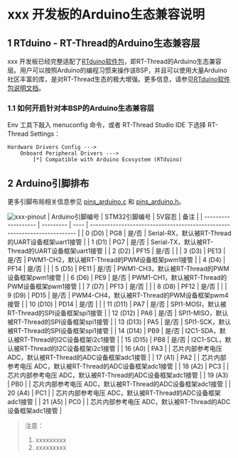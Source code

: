# xxx 开发板的Arduino生态兼容说明

## 1 RTduino - RT-Thread的Arduino生态兼容层

xxx 开发板已经完整适配了[RTduino软件包](https://github.com/RTduino/RTduino)，即RT-Thread的Arduino生态兼容层。用户可以按照Arduino的编程习惯来操作该BSP，并且可以使用大量Arduino社区丰富的库，是对RT-Thread生态的极大增强。更多信息，请参见[RTduino软件包说明文档](https://github.com/RTduino/RTduino)。

### 1.1 如何开启针对本BSP的Arduino生态兼容层

Env 工具下敲入 menuconfig 命令，或者 RT-Thread Studio IDE 下选择 RT-Thread Settings：

```Kconfig
Hardware Drivers Config --->
    Onboard Peripheral Drivers --->
        [*] Compatible with Arduino Ecosystem (RTduino)
```

## 2 Arduino引脚排布

更多引脚布局相关信息参见 [pins_arduino.c](pins_arduino.c) 和 [pins_arduino.h](pins_arduino.h)。

![xxx-pinout](xxx-pinout.jpg)
| Arduino引脚编号  | STM32引脚编号 | 5V容忍 | 备注  |
| ------------------- | --------- | ---- | ------------------------------------------------------------------------- |
| 0 (D0) | PG8 | 是/否 | Serial-RX，默认被RT-Thread的UART设备框架uart1接管 |
| 1 (D1) | PG7 | 是/否 | Serial-TX，默认被RT-Thread的UART设备框架uart1接管 |
| 2 (D2) | PF15 | 是/否 |  |
| 3 (D3) | PE13 | 是/否 | PWM1-CH2，默认被RT-Thread的PWM设备框架pwm1接管 |
| 4 (D4) | PF14 | 是/否 |  |
| 5 (D5) | PE11 | 是/否 | PWM1-CH3，默认被RT-Thread的PWM设备框架pwm1接管 |
| 6 (D6) | PE9 | 是/否 | PWM1-CH1，默认被RT-Thread的PWM设备框架pwm1接管 |
| 7 (D7) | PF13 | 是/否 |  |
| 8 (D8) | PF12 | 是/否 |  |
| 9 (D9) | PD15 | 是/否 | PWM4-CH4，默认被RT-Thread的PWM设备框架pwm4接管 |
| 10 (D10) | PD14 | 是/否 |  |
| 11 (D11) | PA7 | 是/否 | SPI1-MOSI，默认被RT-Thread的SPI设备框架spi1接管 |
| 12 (D12) | PA6 | 是/否 | SPI1-MISO，默认被RT-Thread的SPI设备框架spi1接管 |
| 13 (D13) | PA5 | 是/否 | SPI1-SCK，默认被RT-Thread的SPI设备框架spi1接管 |
| 14 (D14) | PB9 | 是/否 | I2C1-SDA，默认被RT-Thread的I2C设备框架i2c1接管 |
| 15 (D15) | PB8 | 是/否 | I2C1-SCL，默认被RT-Thread的I2C设备框架i2c1接管 |
| 16 (A0) | PA3 |  | 芯片内部参考电压 ADC，默认被RT-Thread的ADC设备框架adc1接管 |
| 17 (A1) | PA2 |  | 芯片内部参考电压 ADC，默认被RT-Thread的ADC设备框架adc1接管 |
| 18 (A2) | PC3 |  | 芯片内部参考电压 ADC，默认被RT-Thread的ADC设备框架adc1接管 |
| 19 (A3) | PB0 |  | 芯片内部参考电压 ADC，默认被RT-Thread的ADC设备框架adc1接管 |
| 20 (A4) | PC1 |  | 芯片内部参考电压 ADC，默认被RT-Thread的ADC设备框架adc1接管 |
| 21 (A5) | PC0 |  | 芯片内部参考电压 ADC，默认被RT-Thread的ADC设备框架adc1接管 |

> 注意：
>
> 1. xxxxxxxxx
> 2. xxxxxxxxx
